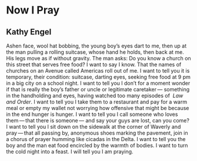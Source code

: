 # Now I Pray
## Kathy Engel
Ashen face, wool hat bobbing,
the young boy’s eyes dart to me,
then up at the man pulling a rolling
suitcase, whose hand he holds,
then back at me. His legs move
as if without gravity. The man asks:
Do you know a church on this street
that serves free food? I want to say
I know. That the names of churches
on an Avenue called Americas roll
out of me. I want to tell you
it is temporary, their condition:
suitcase, darting eyes, seeking free
food at 9 pm in a big city on a school night.
I want to tell you I don’t for a moment
wonder if that is really the boy’s father
or uncle or legitimate caretaker —
something in the handholding and
eyes, having watched too many
episodes of  _Law and Order_. I want
to tell you I take them to a restaurant
and pay for a warm meal or empty
my wallet not worrying how
offensive that might be because
in the end hunger is hunger.
I want to tell you I call someone
who loves them — that there is someone —
and say your guys are lost, can
you come? I want to tell you I sit
down on the sidewalk at the corner
of Waverly and pray — that all
passing by, anonymous shoes
marking the pavement, join
in a chorus of prayer humming
like cicadas in the Delta. I want to
tell you the boy and the man eat food
encircled by the warmth of bodies.
I want to turn the cold night into a feast.
I will tell you I am praying.